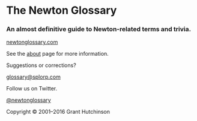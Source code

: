 
# The Newton Glossary

### An almost definitive guide to Newton-related terms and trivia.

[newtonglossary.com](http://newtonglossary.com/)

See the [about](http://glossary.splorp.me/about) page for more information.

Suggestions or corrections?

[glossary@splorp.com](mailto:glossary@splorp.com)

Follow us on Twitter.

[@newtonglossary](http://twitter.com/newtonglossary)

Copyright © 2001–2016 Grant Hutchinson
